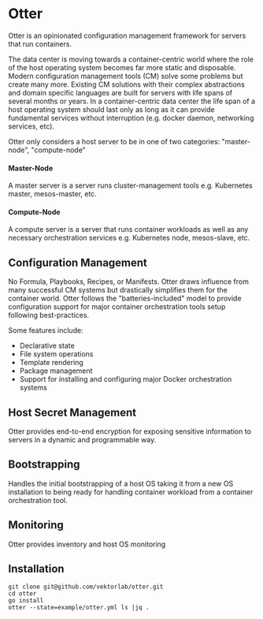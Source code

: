 # Otter

Otter is an opinionated configuration management framework for servers that run containers.

The data center is moving towards a container-centric world where the role of the host operating system becomes far 
more static and disposable. Modern configuration management tools (CM) solve some problems but create many more. 
Existing CM solutions with their complex abstractions and domain specific languages are built for servers with life 
spans of several months or years. In a container-centric data center the life span of a host operating system should 
last only as long as it can provide fundamental services without interruption (e.g. docker daemon, networking services, etc).

Otter only considers a host server to be in one of two categories: "master-node", "compute-node"

#### Master-Node
A master server is a server runs cluster-management tools e.g. Kubernetes master, mesos-master, etc.

#### Compute-Node
A compute server is a server that runs container workloads as well as any necessary orchestration services e.g.
Kubernetes node, mesos-slave, etc.

## Configuration Management

No Formula, Playbooks, Recipes, or Manifests. Otter draws influence from many successful CM systems but drastically 
simplifies them for the container world. Otter follows the "batteries-included" model to provide configuration support
for major container orchestration tools setup following best-practices.

Some features include:

* Declarative state
* File system operations
* Template rendering
* Package management
* Support for installing and configuring major Docker orchestration systems

## Host Secret Management

Otter provides end-to-end encryption for exposing sensitive information to servers in a dynamic and programmable way.

## Bootstrapping

Handles the initial bootstrapping of a host OS taking it from a new OS installation to being ready for handling 
container workload from a container orchestration tool.

## Monitoring

Otter provides inventory and host OS monitoring

## Installation

    git clone git@github.com/vektorlab/otter.git
    cd otter
    go install
    otter --state=example/otter.yml ls |jq .

